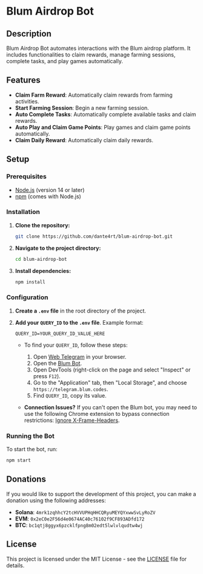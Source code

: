 # Blum Airdrop Bot

## Description

Blum Airdrop Bot automates interactions with the Blum airdrop platform. It includes functionalities to claim rewards, manage farming sessions, complete tasks, and play games automatically.

## Features

- **Claim Farm Reward**: Automatically claim rewards from farming activities.
- **Start Farming Session**: Begin a new farming session.
- **Auto Complete Tasks**: Automatically complete available tasks and claim rewards.
- **Auto Play and Claim Game Points**: Play games and claim game points automatically.
- **Claim Daily Reward**: Automatically claim daily rewards.

## Setup

### Prerequisites

- [Node.js](https://nodejs.org/) (version 14 or later)
- [npm](https://www.npmjs.com/) (comes with Node.js)

### Installation

1. **Clone the repository:**

    ```bash
    git clone https://github.com/dante4rt/blum-airdrop-bot.git
    ```

2. **Navigate to the project directory:**

    ```bash
    cd blum-airdrop-bot
    ```

3. **Install dependencies:**

    ```bash
    npm install
    ```

### Configuration

1. **Create a `.env` file** in the root directory of the project.

2. **Add your `QUERY_ID` to the `.env` file**. Example format:

    ```env
    QUERY_ID=YOUR_QUERY_ID_VALUE_HERE
    ```

   - To find your `QUERY_ID`, follow these steps:
     1. Open [Web Telegram](https://web.telegram.org) in your browser.
     2. Open the [Blum Bot](https://t.me/blum/app?startapp=ref_AbQpnXD63Q).
     3. Open DevTools (right-click on the page and select "Inspect" or press `F12`).
     4. Go to the "Application" tab, then "Local Storage", and choose `https://telegram.blum.codes`.
     5. Find `QUERY_ID`, copy its value.

   - **Connection Issues?** If you can't open the Blum bot, you may need to use the following Chrome extension to bypass connection restrictions: [Ignore X-Frame-Headers](https://chromewebstore.google.com/detail/ignore-x-frame-headers/gleekbfjekiniecknbkamfmkohkpodhe).

### Running the Bot

To start the bot, run:

```bash
npm start
```

## Donations

If you would like to support the development of this project, you can make a donation using the following addresses:

- **Solana**: `4mrk1zqhhcY2tcHVVUPHqHHCQRyuMEYQYxwwSvLyRoZV`
- **EVM**: `0x2eC0e2F56d4e0674AC40c76102f9CF893ADfd172`
- **BTC**: `bc1qtj8ggyx6pzcklfpng8m02edt5lwlvlqudtw4wj`

## License

This project is licensed under the MIT License - see the [LICENSE](LICENSE) file for details.
